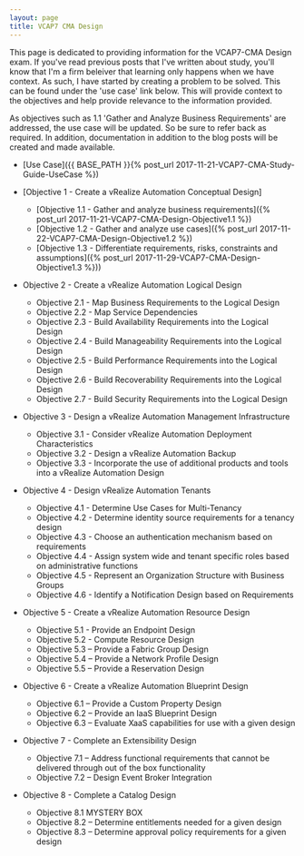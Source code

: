 ```yaml
---
layout: page
title: VCAP7 CMA Design
---
```

This page is dedicated to providing information for the VCAP7-CMA Design exam.
If you've read previous posts that I've written about study, you'll know that I'm a firm beleiver that learning only happens when we have context.
As such, I have started by creating a problem to be solved. This can be found under the 'use case' link below. This will provide context to the objectives and help provide relevance to the information provided.

As objectives such as 1.1 'Gather and Analyze Business Requirements' are addressed, the use case will be updated. So be sure to refer back as required.
In addition, documentation in addition to the blog posts will be created and made available.

* [Use Case]({{ BASE_PATH  }}{% post_url 2017-11-21-VCAP7-CMA-Study-Guide-UseCase %})

* [Objective 1 - Create a vRealize Automation Conceptual Design]
    * [Objective 1.1 - Gather and analyze business requirements]({% post_url 2017-11-21-VCAP7-CMA-Design-Objective1.1 %})
    * [Objective 1.2 - Gather and analyze use cases]({% post_url 2017-11-22-VCAP7-CMA-Design-Objective1.2 %})
    * [Objective 1.3 - Differentiate requirements, risks, constraints and assumptions]({% post_url 2017-11-29-VCAP7-CMA-Design-Objective1.3 %}))
       
    
* Objective 2 - Create a vRealize Automation Logical Design
    * Objective 2.1 - Map Business Requirements to the Logical Design
    * Objective 2.2 - Map Service Dependencies
    * Objective 2.3 - Build Availability Requirements into the Logical Design
    * Objective 2.4 - Build Manageability Requirements into the Logical Design
    * Objective 2.5 - Build Performance Requirements into the Logical Design
    * Objective 2.6 - Build Recoverability Requirements into the Logical Design
    * Objective 2.7 - Build Security Requirements into the Logical Design
       
    
* Objective 3 - Design a vRealize Automation Management Infrastructure
    * Objective 3.1 - Consider vRealize Automation Deployment Characteristics
    * Objective 3.2 - Design a vRealize Automation Backup
    * Objective 3.3 - Incorporate the use of additional products and tools into a vRealize Automation Design
       
    
* Objective 4 - Design vRealize Automation Tenants
    * Objective 4.1 - Determine Use Cases for Multi-Tenancy
    * Objective 4.2 - Determine identity source requirements for a tenancy design
    * Objective 4.3 - Choose an authentication mechanism based on requirements
    * Objective 4.4 - Assign system wide and tenant specific roles based on administrative functions
    *  Objective 4.5 - Represent an Organization Structure with Business Groups
    * Objective 4.6 - Identify a Notification Design based on Requirements
       
    
* Objective 5 - Create a vRealize Automation Resource Design
    * Objective 5.1 - Provide an Endpoint Design
    * Objective 5.2 - Compute Resource Design
    * Objective 5.3 – Provide a Fabric Group Design
    * Objective 5.4 – Provide a Network Profile Design
    * Objective 5.5 – Provide a Reservation Design
       
* Objective 6 - Create a vRealize Automation Blueprint Design 
    * Objective 6.1 – Provide a Custom Property Design
    * Objective 6.2 – Provide an IaaS Blueprint Design
    * Objective 6.3 – Evaluate XaaS capabilities for use with a given design
       
    
* Objective 7 - Complete an Extensibility Design
    * Objective 7.1 – Address functional requirements that cannot be delivered through out of the box functionality
    * Objective 7.2 – Design Event Broker Integration
       
*  Objective 8 - Complete a Catalog Design 
    * Objective 8.1 MYSTERY BOX
    * Objective 8.2 – Determine entitlements needed for a given design
    * Objective 8.3 – Determine approval policy requirements for a given design